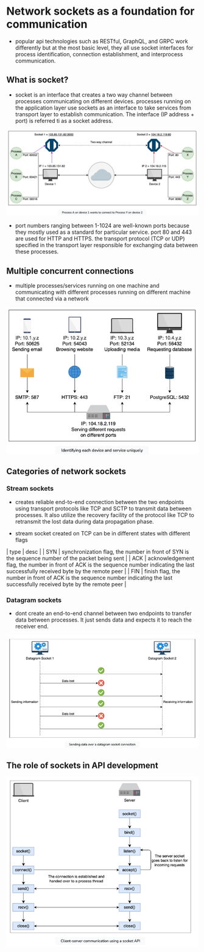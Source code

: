 # Network sockets as a foundation for communication

- popular api technologies such as RESTful, GraphQL, and GRPC work differently but at the most basic level, they all use socket interfaces for process identification, connection establishment, and interprocess communication.

## What is socket?

- socket is an interface that creates a two way channel between processes communicating on different devices. processes running on the application layer use sockets as an interface to take services from transport layer to establish communication. The interface (IP address + port) is referred ti as a socket address.

![socket](https://github.com/weikee94/api-design/blob/main/grokking-api-design/assets/images/018.png "socket")

- port numbers ranging between 1-1024 are well-known ports because they mostly used as a standard for particular service. port 80 and 443 are used for HTTP and HTTPS. the transport protocol (TCP or UDP) specified in the transport layer responsible for exchanging data between these processes. 

## Multiple concurrent connections

- multiple processes/services running on one machine and communicating with different processes running on different machine that connected via a network 

![concurrent connections](https://github.com/weikee94/api-design/blob/main/grokking-api-design/assets/images/019.png "concurrent connections")


## Categories of network sockets

### Stream sockets

- creates reliable end-to-end connection between the two endpoints using transport protocols like TCP and SCTP to transmit data between processes. It also utilize the recovery facility of the protocol like TCP to retransmit the lost data during data propagation phase.

- stream socket created on TCP can be in different states with different flags

| type | desc |
| SYN | synchronization flag, the number in front of SYN is the sequence number of the packet being sent  |
| ACK | acknowledgement flag, the number in front of ACK is the sequence number indicating the last successfully received byte by the remote peer |
| FIN | finish flag, the number in front of ACK is the sequence number indicating the last successfully received byte by the remote peer |

### Datagram sockets

- dont create an end-to-end channel between two endpoints to transfer data between processes. It just sends data and expects it to reach the receiver end.

![datagram](https://github.com/weikee94/api-design/blob/main/grokking-api-design/assets/images/020.png "datagram")


## The role of sockets in API development

![role of sockets](https://github.com/weikee94/api-design/blob/main/grokking-api-design/assets/images/021.png "role of sockets")




